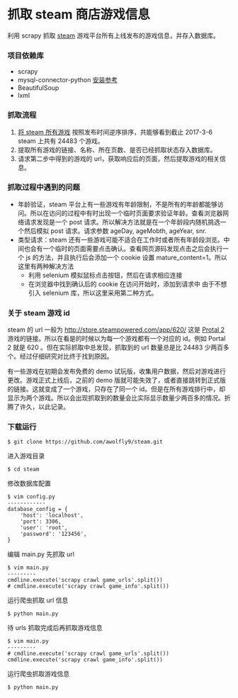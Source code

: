 # 抓取 steam 商店游戏信息
利用 scrapy 抓取 [steam](http://store.steampowered.com/) 游戏平台所有上线发布的游戏信息，并存入数据库。

### 项目依赖库
* scrapy
* mysql-connector-python [安装参考](http://stackoverflow.com/questions/31748278/how-do-you-install-mysql-connector-python-development-version-through-pip) 
* BeautifulSoup
* lxml

### 抓取流程
1. [将 steam 所有游戏](http://store.steampowered.com/search) 按照发布时间逆序排序，共能够看到截止 2017-3-6 steam 上共有 24483 个游戏。
2. 提取所有游戏的链接、名称、所在页数、是否已经抓取状态存入数据库。
3. 请求第二步中得到的游戏的 url，获取响应后的页面，然后提取游戏的相关信息。

### 抓取过程中遇到的问题
* 年龄验证，steam 平台上有一些游戏有年龄限制，不是所有的年龄都能够访问。所以在访问的过程中有时出现一个临时页面要求验证年龄。查看浏览器网络请求发现是一个 post 请求。所以解决方法就是在一个年龄段内随机挑选一个然后模拟 post 请求。请求参数 ageDay, ageMobth, ageYear, snr.
* 类型请求：steam 还有一些游戏可能不适合在工作时或者所有年龄段浏览。中间也会有一个临时的页面需要点击确认。查看网页源码发现点击之后会执行一个 js 的方法，并且执行后会添加一个 cookie 设置 mature_content=1。所以这里有两种解决方法
	* 利用 selenium 模拟鼠标点击按钮，然后在请求相应连接
	* 在浏览器中找到确认后的 cookie 在访问开始时，添加到请求中
由于不想引入 selenium 库，所以这里采用第二种方式。 	

### 关于 steam 游戏 id
steam 的 url 一般为 http://store.steampowered.com/app/620/ 这是 [Protal 2](http://store.steampowered.com/app/620/) 游戏的链接。所以在看是的时候以为每一个游戏都有一个对应的 id。例如 Portal 2  就是 620 。但在实际抓取中总发现，抓取到的 url 数量总是比 24483 少两百多个。经过仔细研究对比终于找到原因。

有一些游戏在初期会发布免费的 demo 试玩版，收集用户数据，然后对游戏进行更改。游戏正式上线后，之前的 demo 版就可能失效了，或者直接跳转到正式版的链接。这就变成了一个游戏，只存在了同一个 id。但是在所有游戏排行中，却显示为两个游戏。所以会出现抓取到的数量会比实际显示数量少两百多的情况。折腾了许久，以此记录。

### 下载运行

```
$ git clone https://github.com/awolfly9/steam.git
```

进入游戏目录

```
$ cd steam
```

修改数据库配置

```
$ vim config.py
------------
database_config = {
    'host': 'localhost',
    'port': 3306,
    'user': 'root',
    'password': '123456',
}
```

编辑 main.py 先抓取 url

```
$ vim main.py
---------
cmdline.execute('scrapy crawl game_urls'.split())
# cmdline.execute('scrapy crawl game_info'.split())
```

运行爬虫抓取 url 信息

```
$ python main.py
```

待 urls 抓取完成后再抓取游戏信息

```
$ vim main.py
---------
# cmdline.execute('scrapy crawl game_urls'.split())
cmdline.execute('scrapy crawl game_info'.split())
```
运行爬虫抓取游戏信息

```
$ python main.py
```





